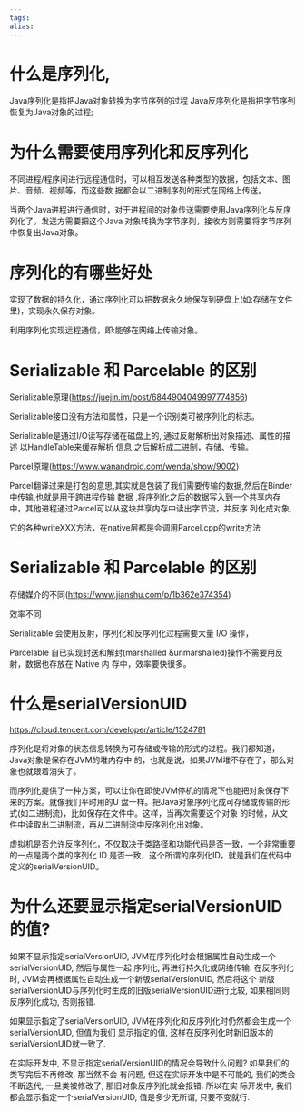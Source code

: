 ```yaml
---
tags: 
alias:
---
```

# 什么是序列化,

Java序列化是指把Java对象转换为字节序列的过程 Java反序列化是指把字节序列恢复为Java对象的过程;

# 为什么需要使用序列化和反序列化
不同进程/程序间进行远程通信时，可以相互发送各种类型的数据，包括文本、图片、音频、视频等，而这些数 据都会以二进制序列的形式在网络上传送。

当两个Java进程进行通信时，对于进程间的对象传送需要使用Java序列化与反序列化了。发送方需要把这个Java 对象转换为字节序列，接收方则需要将字节序列中恢复出Java对象。
# 序列化的有哪些好处
实现了数据的持久化，通过序列化可以把数据永久地保存到硬盘上(如:存储在文件里)，实现永久保存对象。

利用序列化实现远程通信，即:能够在网络上传输对象。

# Serializable 和 Parcelable 的区别
Serializable原理(https://juejin.im/post/6844904049997774856)

Serializable接口没有方法和属性，只是一个识别类可被序列化的标志。

Serializable是通过I/O读写存储在磁盘上的, 通过反射解析出对象描述、属性的描述 以HandleTable来缓存解析 信息,之后解析成二进制，存储、传输。

Parcel原理(https://www.wanandroid.com/wenda/show/9002)

Parcel翻译过来是打包的意思,其实就是包装了我们需要传输的数据,然后在Binder中传输,也就是用于跨进程传输 数据 ,将序列化之后的数据写入到一个共享内存中，其他进程通过Parcel可以从这块共享内存中读出字节流，并反序 列化成对象,

它的各种writeXXX方法，在native层都是会调用Parcel.cpp的write方法

# Serializable 和 Parcelable 的区别 
存储媒介的不同(https://www.jianshu.com/p/1b362e374354)

效率不同

Serializable 会使用反射，序列化和反序列化过程需要大量 I/O 操作，

Parcelable 自已实现封送和解封(marshalled &unmarshalled)操作不需要用反射，数据也存放在 Native 内 存中，效率要快很多。




# 什么是serialVersionUID

https://cloud.tencent.com/developer/article/1524781

序列化是将对象的状态信息转换为可存储或传输的形式的过程。我们都知道，Java对象是保存在JVM的堆内存中 的，也就是说，如果JVM堆不存在了，那么对象也就跟着消失了。

而序列化提供了一种方案，可以让你在即使JVM停机的情况下也能把对象保存下来的方案。就像我们平时用的U 盘一样。把Java对象序列化成可存储或传输的形式(如二进制流)，比如保存在文件中。这样，当再次需要这个对象 的时候，从文件中读取出二进制流，再从二进制流中反序列化出对象。

虚拟机是否允许反序列化，不仅取决于类路径和功能代码是否一致，一个非常重要的一点是两个类的序列化 ID 是否一致，这个所谓的序列化ID，就是我们在代码中定义的serialVersionUID。

# 为什么还要显示指定serialVersionUID的值?
如果不显示指定serialVersionUID, JVM在序列化时会根据属性自动生成一个serialVersionUID, 然后与属性一起 序列化, 再进行持久化或网络传输. 在反序列化时, JVM会再根据属性自动生成一个新版serialVersionUID, 然后将这个 新版serialVersionUID与序列化时生成的旧版serialVersionUID进行比较, 如果相同则反序列化成功, 否则报错.

如果显示指定了serialVersionUID, JVM在序列化和反序列化时仍然都会生成一个serialVersionUID, 但值为我们 显示指定的值, 这样在反序列化时新旧版本的serialVersionUID就一致了.

在实际开发中, 不显示指定serialVersionUID的情况会导致什么问题? 如果我们的类写完后不再修改, 那当然不会 有问题, 但这在实际开发中是不可能的, 我们的类会不断迭代, 一旦类被修改了, 那旧对象反序列化就会报错. 所以在实 际开发中, 我们都会显示指定一个serialVersionUID, 值是多少无所谓, 只要不变就行.


